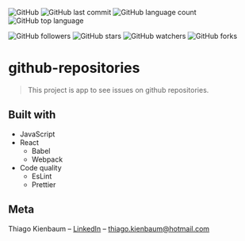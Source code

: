 ![GitHub](https://img.shields.io/github/license/ThiagoKienbaum/github-repositories)
![GitHub last commit](https://img.shields.io/github/last-commit/ThiagoKienbaum/github-repositories)
![GitHub language count](https://img.shields.io/github/languages/count/ThiagoKienbaum/github-repositories)
![GitHub top language](https://img.shields.io/github/languages/top/ThiagoKienbaum/github-repositories)


![GitHub followers](https://img.shields.io/github/followers/ThiagoKienbaum?label=Follow&style=social)
![GitHub stars](https://img.shields.io/github/stars/ThiagoKienbaum/github-repositories?style=social)
![GitHub watchers](https://img.shields.io/github/watchers/ThiagoKienbaum/github-repositories?style=social)
![GitHub forks](https://img.shields.io/github/forks/ThiagoKienbaum/github-repositories?style=social)


# github-repositories

> This project is app to see issues on github repositories.

## Built with
* JavaScript
* React
    - Babel
    - Webpack
* Code quality
    - EsLint
    - Prettier

## Meta

Thiago Kienbaum – [LinkedIn](https://www.linkedin.com/in/thiago-kienbaum/) – thiago.kienbaum@hotmail.com
